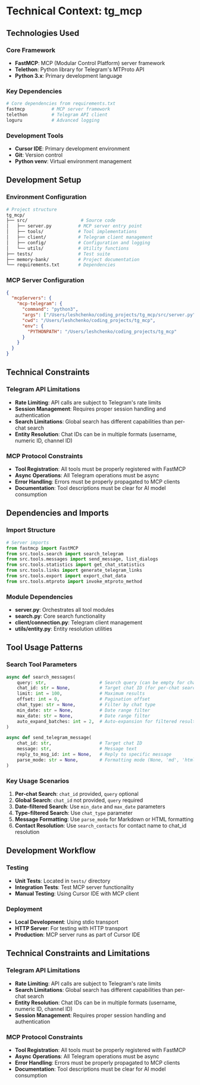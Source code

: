 # Technical Context: tg_mcp

## Technologies Used

### Core Framework
- **FastMCP**: MCP (Modular Control Platform) server framework
- **Telethon**: Python library for Telegram's MTProto API
- **Python 3.x**: Primary development language

### Key Dependencies
```python
# Core dependencies from requirements.txt
fastmcp          # MCP server framework
telethon         # Telegram API client
loguru           # Advanced logging
```

### Development Tools
- **Cursor IDE**: Primary development environment
- **Git**: Version control
- **Python venv**: Virtual environment management

## Development Setup

### Environment Configuration
```bash
# Project structure
tg_mcp/
├── src/                    # Source code
│   ├── server.py          # MCP server entry point
│   ├── tools/             # Tool implementations
│   ├── client/            # Telegram client management
│   ├── config/            # Configuration and logging
│   └── utils/             # Utility functions
├── tests/                 # Test suite
├── memory-bank/           # Project documentation
└── requirements.txt       # Dependencies
```

### MCP Server Configuration
```json
{
  "mcpServers": {
    "mcp-telegram": {
      "command": "python3",
      "args": ["/Users/leshchenko/coding_projects/tg_mcp/src/server.py"],
      "cwd": "/Users/leshchenko/coding_projects/tg_mcp",
      "env": {
        "PYTHONPATH": "/Users/leshchenko/coding_projects/tg_mcp"
      }
    }
  }
}
```

## Technical Constraints

### Telegram API Limitations
- **Rate Limiting**: API calls are subject to Telegram's rate limits
- **Session Management**: Requires proper session handling and authentication
- **Search Limitations**: Global search has different capabilities than per-chat search
- **Entity Resolution**: Chat IDs can be in multiple formats (username, numeric ID, channel ID)

### MCP Protocol Constraints
- **Tool Registration**: All tools must be properly registered with FastMCP
- **Async Operations**: All Telegram operations must be async
- **Error Handling**: Errors must be properly propagated to MCP clients
- **Documentation**: Tool descriptions must be clear for AI model consumption

## Dependencies and Imports

### Import Structure
```python
# Server imports
from fastmcp import FastMCP
from src.tools.search import search_telegram
from src.tools.messages import send_message, list_dialogs
from src.tools.statistics import get_chat_statistics
from src.tools.links import generate_telegram_links
from src.tools.export import export_chat_data
from src.tools.mtproto import invoke_mtproto_method
```

### Module Dependencies
- **server.py**: Orchestrates all tool modules
- **search.py**: Core search functionality
- **client/connection.py**: Telegram client management
- **utils/entity.py**: Entity resolution utilities

## Tool Usage Patterns

### Search Tool Parameters
```python
async def search_messages(
    query: str,                    # Search query (can be empty for chat_id searches)
    chat_id: str = None,           # Target chat ID (for per-chat search)
    limit: int = 100,              # Maximum results
    offset: int = 0,               # Pagination offset
    chat_type: str = None,         # Filter by chat type
    min_date: str = None,          # Date range filter
    max_date: str = None,          # Date range filter
    auto_expand_batches: int = 2,  # Auto-expansion for filtered results
)

async def send_telegram_message(
    chat_id: str,                  # Target chat ID
    message: str,                  # Message text
    reply_to_msg_id: int = None,   # Reply to specific message
    parse_mode: str = None,        # Formatting mode (None, 'md', 'html')
)
```

### Key Usage Scenarios
1. **Per-chat Search**: `chat_id` provided, `query` optional
2. **Global Search**: `chat_id` not provided, `query` required
3. **Date-filtered Search**: Use `min_date` and `max_date` parameters
4. **Type-filtered Search**: Use `chat_type` parameter
5. **Message Formatting**: Use `parse_mode` for Markdown or HTML formatting
6. **Contact Resolution**: Use `search_contacts` for contact name to chat_id resolution

## Development Workflow

### Testing
- **Unit Tests**: Located in `tests/` directory
- **Integration Tests**: Test MCP server functionality
- **Manual Testing**: Using Cursor IDE with MCP client

### Deployment
- **Local Development**: Using stdio transport
- **HTTP Server**: For testing with HTTP transport
- **Production**: MCP server runs as part of Cursor IDE

## Technical Constraints and Limitations

### Telegram API Limitations
- **Rate Limiting**: API calls are subject to Telegram's rate limits
- **Search Limitations**: Global search has different capabilities than per-chat search
- **Entity Resolution**: Chat IDs can be in multiple formats (username, numeric ID, channel ID)
- **Session Management**: Requires proper session handling and authentication

### MCP Protocol Constraints
- **Tool Registration**: All tools must be properly registered with FastMCP
- **Async Operations**: All Telegram operations must be async
- **Error Handling**: Errors must be properly propagated to MCP clients
- **Documentation**: Tool descriptions must be clear for AI model consumption


